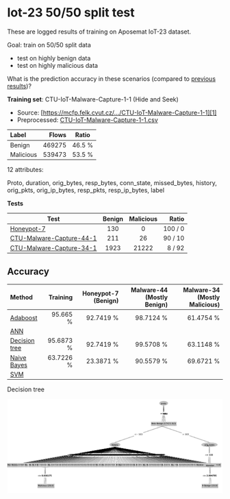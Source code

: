 # Iot-23 50/50 split test

These are logged results of training on Aposemat IoT-23 dataset.

Goal: train on 50/50 split data

- test on highly benign data
- test on highly malicious data

What is the prediction accuracy in these scenarios (compared to [previous results](../2-24/readme.md))?
 
**Training set**: CTU-IoT-Malware-Capture-1-1 (Hide and Seek)

- Source: [https://mcfp.felk.cvut.cz/.../CTU-IoT-Malware-Capture-1-1][1]
- Preprocessed: [CTU-IoT-Malware-Capture-1-1.csv][2]

| Label     | Flows   | Ratio   |
| :-------- | ------: | :-----: |
| Benign    | 469275  |  46.5 % |
| Malicious | 539473  |  53.5 % |

12 attributes:

Proto, duration, orig_bytes, resp_bytes, conn_state, missed_bytes, history, orig_pkts, orig_ip_bytes, resp_pkts, 
resp_ip_bytes, label

**Tests**

| Test                          | Benign    | Malicious | Ratio   | 
| ----------------------------- | :-------: | :-------: | ------: |
| [Honeypot-7][4]               | 130       | 0         | 100 / 0 |
| [CTU-Malware-Capture-44-1][3] | 211       | 26        | 90 / 10 |
| [CTU-Malware-Capture-34-1][5] | 1923      | 21222     | 8 / 92  |

## Accuracy

| Method              |  Training | Honeypot-7 (Benign) | Malware-44 (Mostly Benign) | Malware-34 (Mostly Malicious) |
|:--------------------|----------:|--------------------:|---------------------------:|------------------------------:|
| [Adaboost][AB]      |  95.665 % |           92.7419 % |                  98.7124 % |                     61.4754 % |
| [ANN][AN]           |           |                     |                            |                               |
| [Decision tree][DT] | 95.6873 % |           92.7419 % |                  99.5708 % |                     63.1148 % |
| [Naive Bayes][NB]   | 63.7226 % |           23.3871 % |                  90.5579 % |                     69.6721 % |
| [SVM][SV]           |           |                     |                            |                               |  


Decision tree

![img](tree-viz.jpeg)


[1]: https://mcfp.felk.cvut.cz/publicDatasets/IoT-23-Dataset/IndividualScenarios/CTU-IoT-Malware-Capture-1-1
[2]: https://github.com/iotcad/sensor-data/blob/0412e9b52bed951f7a1283e2b08ea52f78cc90ba/iot-23/12-attr/CTU-IoT-Malware-Capture-1-1.csv
[3]: https://github.com/iotcad/sensor-data/blob/0412e9b52bed951f7a1283e2b08ea52f78cc90ba/iot-23/12-attr/CTU-Malware-Capture-44-1-labeled.csv
[4]: https://github.com/iotcad/sensor-data/blob/0412e9b52bed951f7a1283e2b08ea52f78cc90ba/iot-23/12-attr/CTU-Honeypot-Capture-7-1-labeled.csv
[5]: https://github.com/iotcad/sensor-data/blob/0412e9b52bed951f7a1283e2b08ea52f78cc90ba/iot-23/12-attr/CTU-Malware-Capture-34-1-labeled.csv
[NB]: bayes
[DT]: tree
[SV]: svm
[AN]: ann
[AB]: adaboost
